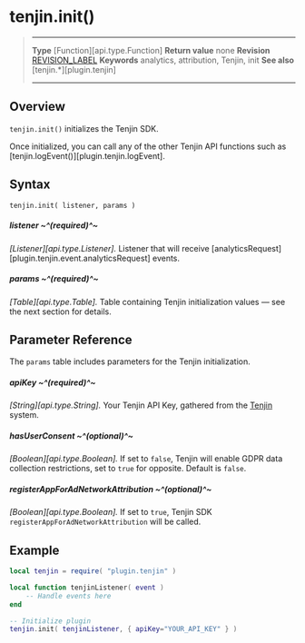 # tenjin.init()

> --------------------- ------------------------------------------------------------------------------------------
> __Type__              [Function][api.type.Function]
> __Return value__		none
> __Revision__          [REVISION_LABEL](REVISION_URL)
> __Keywords__          analytics, attribution, Tenjin, init
> __See also__			[tenjin.*][plugin.tenjin]
> --------------------- ------------------------------------------------------------------------------------------


## Overview

`tenjin.init()` initializes the Tenjin SDK.

Once initialized, you can call any of the other Tenjin API functions such as [tenjin.logEvent()][plugin.tenjin.logEvent].


## Syntax

	tenjin.init( listener, params )

##### listener ~^(required)^~
_[Listener][api.type.Listener]._ Listener that will receive [analyticsRequest][plugin.tenjin.event.analyticsRequest] events.

##### params ~^(required)^~
_[Table][api.type.Table]._ Table containing Tenjin initialization values &mdash; see the next section for details.


## Parameter Reference

The `params` table includes parameters for the Tenjin initialization.

##### apiKey ~^(required)^~
_[String][api.type.String]._ Your Tenjin API&nbsp;Key, gathered from the [Tenjin](https://tenjin.io/) system.

##### hasUserConsent ~^(optional)^~
_[Boolean][api.type.Boolean]._ If set to `false`, Tenjin will enable GDPR data collection restrictions, set to `true` for opposite. Default is `false`.

##### registerAppForAdNetworkAttribution ~^(optional)^~
_[Boolean][api.type.Boolean]._ If set to `true`, Tenjin SDK `registerAppForAdNetworkAttribution` will be called.

## Example

``````lua
local tenjin = require( "plugin.tenjin" )

local function tenjinListener( event )
	-- Handle events here
end

-- Initialize plugin
tenjin.init( tenjinListener, { apiKey="YOUR_API_KEY" } )
``````
